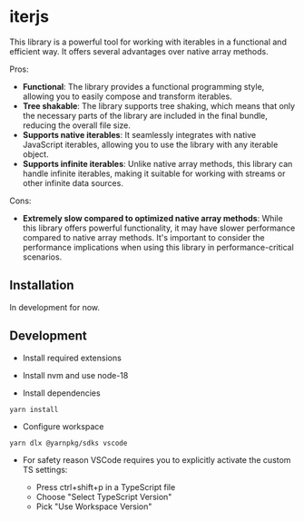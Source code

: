 # iterjs

This library is a powerful tool for working with iterables in a functional and efficient way. It offers several advantages over native array methods.

Pros:

- **Functional**: The library provides a functional programming style, allowing you to easily compose and transform iterables.
- **Tree shakable**: The library supports tree shaking, which means that only the necessary parts of the library are included in the final bundle, reducing the overall file size.
- **Supports native iterables**: It seamlessly integrates with native JavaScript iterables, allowing you to use the library with any iterable object.
- **Supports infinite iterables**: Unlike native array methods, this library can handle infinite iterables, making it suitable for working with streams or other infinite data sources.

Cons:

- **Extremely slow compared to optimized native array methods**: While this library offers powerful functionality, it may have slower performance compared to native array methods. It's important to consider the performance implications when using this library in performance-critical scenarios.

## Installation

In development for now.

## Development

- Install required extensions

- Install nvm and use node-18

- Install dependencies

```
yarn install
```

- Configure workspace

```
yarn dlx @yarnpkg/sdks vscode
```

- For safety reason VSCode requires you to explicitly activate the custom TS settings:

  - Press ctrl+shift+p in a TypeScript file
  - Choose "Select TypeScript Version"
  - Pick "Use Workspace Version"
